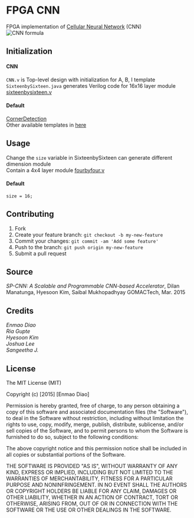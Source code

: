 # FPGA CNN

FPGA implementation of [Cellular Neural Network](http://www.scholarpedia.org/article/Cellular_neural_network) (CNN)  
![CNN formula](https://github.com/dem123456789/FPGA-CNN/blob/master/Fomula.PNG "CNN")

## Initialization
#### CNN 
`CNN.v` is Top-level design with initialization for A, B, I template  
`SixteenbySixteen.java` generates Verilog code for 16x16 layer module [sixteenbysixteen.v](https://github.com/dem123456789/FPGA-CNN/blob/master/Quartus/sixteenbysixteen.v)
#### Default 
[CornerDetection](http://en.wikipedia.org/wiki/Corner_detection)  
Other available templates in [here](https://github.com/dem123456789/FPGA-CNN/blob/master/Template_library_v3.1.pdf)
 
## Usage

Change the `size` variable in SixteenbySixteen can generate different dimension module  
Contain a 4x4 layer module [fourbyfour.v](https://github.com/dem123456789/FPGA-CNN/blob/master/Quartus/fourbyfour.v)
#### Default 
`size = 16;`

## Contributing

1. Fork
2. Create your feature branch: `git checkout -b my-new-feature`
3. Commit your changes: `git commit -am 'Add some feature'`
4. Push to the branch: `git push origin my-new-feature`
5. Submit a pull request

## Source

*SP-CNN: A Scalable and Programmable CNN-based Accelerator*,
Dilan Manatunga, Hyesoon Kim, Saibal Mukhopadhyay
GOMACTech, Mar. 2015 

## Credits

*Enmao Diao  
Ria Gupte  
Hyesoon Kim    
Joshua Lee    
Sangeetha J.*

## License

The MIT License (MIT)

Copyright (c) [2015] [Enmao Diao]

Permission is hereby granted, free of charge, to any person obtaining a copy
of this software and associated documentation files (the "Software"), to deal
in the Software without restriction, including without limitation the rights
to use, copy, modify, merge, publish, distribute, sublicense, and/or sell
copies of the Software, and to permit persons to whom the Software is
furnished to do so, subject to the following conditions:

The above copyright notice and this permission notice shall be included in
all copies or substantial portions of the Software.

THE SOFTWARE IS PROVIDED "AS IS", WITHOUT WARRANTY OF ANY KIND, EXPRESS OR
IMPLIED, INCLUDING BUT NOT LIMITED TO THE WARRANTIES OF MERCHANTABILITY,
FITNESS FOR A PARTICULAR PURPOSE AND NONINFRINGEMENT. IN NO EVENT SHALL THE
AUTHORS OR COPYRIGHT HOLDERS BE LIABLE FOR ANY CLAIM, DAMAGES OR OTHER
LIABILITY, WHETHER IN AN ACTION OF CONTRACT, TORT OR OTHERWISE, ARISING FROM,
OUT OF OR IN CONNECTION WITH THE SOFTWARE OR THE USE OR OTHER DEALINGS IN
THE SOFTWARE.
